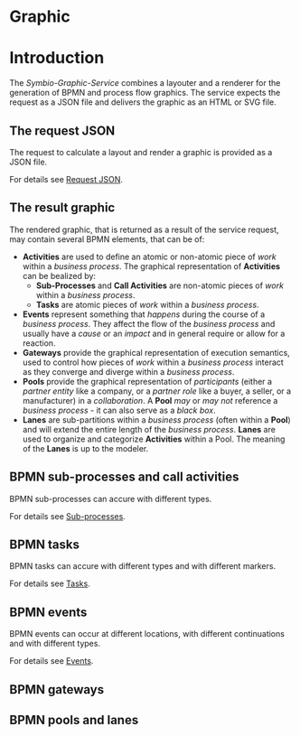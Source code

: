 # Graphic

# Introduction

The *Symbio-Graphic-Service* combines a layouter and a renderer for the generation of BPMN and process flow graphics. The service expects the request as a JSON file and delivers the graphic as an HTML or SVG file.

## The request JSON

The request to calculate a layout and render a graphic is provided as a JSON file.

For details see [Request JSON](request_json.md).

## The result graphic

The rendered graphic, that is returned as a result of the service request, may contain several BPMN elements, that can be of:
- **Activities** are used to define an atomic or non-atomic piece of *work* within a *business process*. The graphical representation of **Activities** can be bealized by:
  - **Sub-Processes** and **Call Activities** are non-atomic pieces of *work* within a *business process*.
  - **Tasks** are atomic pieces of *work* within a *business process*.
- **Events** represent something that *happens* during the course of a *business process*. They affect the flow of the *business process* and usually have a *cause* or an *impact* and in general require or allow for a reaction.
- **Gateways** provide the graphical representation of execution semantics, used to control how pieces of *work* within a *business process* interact as they converge and diverge within a *business process*.
- **Pools** provide the graphical representation of *participants* (either a *partner entity* like a company, or a *partner role* like a buyer, a seller, or a manufacturer) in a *collaboration*. A **Pool** *may* or *may not* reference a *business process* - it can also serve as a *black box*.
- **Lanes** are sub-partitions within a *business process* (often within a **Pool**) and will extend the entire length of the *business process*. **Lanes** are used to organize and categorize **Activities** within a Pool. The meaning of the **Lanes** is up to the modeler.

## BPMN sub-processes and call activities

BPMN sub-processes can accure with different types.

For details see [Sub-processes](elements_subprocesses.md).

## BPMN tasks

BPMN tasks can accure with different types and with different markers.

For details see [Tasks](elements_tasks.md).

## BPMN events

BPMN events can occur at different locations, with different continuations and with different types.

For details see [Events](elements_events.md).

## BPMN gateways

## BPMN pools and lanes
